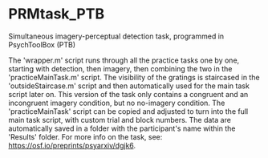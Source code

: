 # PRMtask_PTB
Simultaneous imagery-perceptual detection task, programmed in PsychToolBox (PTB)

The 'wrapper.m' script runs through all the practice tasks one by one, starting with detection, then imagery, then combining the two in the 'practiceMainTask.m' script. The visibility of the gratings is staircased in the 'outsideStaircase.m' script and then automatically used for the main task script later on. This version of the task only contains a congruent and an incongruent imagery condition, but no no-imagery condition. The 'practiceMainTask' script can be copied and adjusted to turn into the full main task script, with custom trial and block numbers. The data are automatically saved in a folder with the participant's name within the 'Results' folder. For more info on the task, see: https://osf.io/preprints/psyarxiv/dgjk6.


